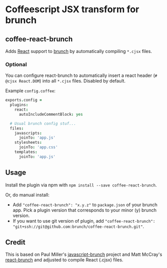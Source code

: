 # Coffeescript JSX transform for brunch

## coffee-react-brunch
Adds [React](http://facebook.github.io/react) support to [brunch](http://brunch.io)
by automatically compiling `*.cjsx` files.

### Optional

You can configure react-brunch to automatically insert a react header
(`# @cjsx React.DOM`) into all `*.cjsx` files. Disabled by default.

Example `config.coffee`:

```coffeescript
exports.config =
  plugins:
    react:
      autoIncludeCommentBlock: yes

  # Usual brunch config stuf...
  files:
    javascripts:
      joinTo: 'app.js'
    stylesheets:
      joinTo: 'app.css'
    templates:
      joinTo: 'app.js'
```

## Usage
Install the plugin via npm with `npm install --save coffee-react-brunch`.

Or, do manual install:

* Add `"coffee-react-brunch": "x.y.z"` to `package.json` of your brunch app.
  Pick a plugin version that corresponds to your minor (y) brunch version.
* If you want to use git version of plugin, add
`"coffee-react-brunch": "git+ssh://git@github.com:brunch/coffee-react-brunch.git"`.

## Credit

This is based on Paul Miller's [javascript-brunch](https://github.com/brunch/javascript-brunch)
project and Matt McCray's [react-brunch](https://github.com/darthapo/react-brunch) and adjusted to compile React (.cjsx) files.
